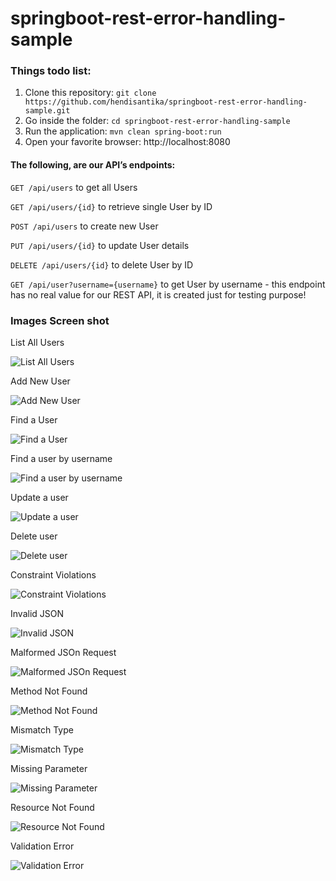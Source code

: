 # springboot-rest-error-handling-sample
### Things todo list:
1. Clone this repository: `git clone https://github.com/hendisantika/springboot-rest-error-handling-sample.git`
2. Go inside the folder: `cd springboot-rest-error-handling-sample`
3. Run the application: `mvn clean spring-boot:run`
4. Open your favorite browser: http://localhost:8080

#### The following, are our API’s endpoints:

`GET /api/users` to get all Users

`GET /api/users/{id}` to retrieve single User by ID

`POST /api/users` to create new User

`PUT /api/users/{id}` to update User details

`DELETE /api/users/{id}` to delete User by ID

`GET /api/user?username={username}` to get User by username - this endpoint has no real value for our REST API, it is created just for testing purpose!

### Images Screen shot

List All Users

![List All Users](img/list.png "List All Users")

Add New User

![Add New User](img/add.png "Add New User")

Find a User

![Find a User](img/find.png "Find a User")

Find a user by username

![Find a user by username](img/username.png "Find a user by username")

Update a user

![Update a user](img/update.png "Update a user")

Delete user

![Delete user](img/delete.png "Delete user")

Constraint Violations

![Constraint Violations](img/constraint-violation.png "Constraint Violations")

Invalid JSON

![Invalid JSON](img/invalid-json.png "Invalid JSON")

Malformed JSOn Request

![Malformed JSOn Request](img/malformed.png "Malformed JSOn Request")

Method Not Found

![Method Not Found](img/method-not-found.png "Method Not Found")

Mismatch Type

![Mismatch Type](img/mismatch.png "Mismatch Type")

Missing Parameter

![Missing Parameter](img/missing%20parameters.png "Missing Parameter")

Resource Not Found

![Resource Not Found](img/notfound.png "Resource Not Found")

Validation Error

![Validation Error](img/validation-error.png "Validation Error")

